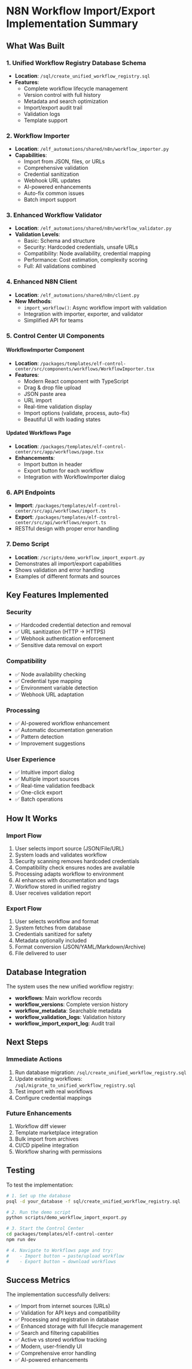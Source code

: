 # N8N Workflow Import/Export Implementation Summary

## What Was Built

### 1. Unified Workflow Registry Database Schema
- **Location**: `/sql/create_unified_workflow_registry.sql`
- **Features**:
  - Complete workflow lifecycle management
  - Version control with full history
  - Metadata and search optimization
  - Import/export audit trail
  - Validation logs
  - Template support

### 2. Workflow Importer
- **Location**: `/elf_automations/shared/n8n/workflow_importer.py`
- **Capabilities**:
  - Import from JSON, files, or URLs
  - Comprehensive validation
  - Credential sanitization
  - Webhook URL updates
  - AI-powered enhancements
  - Auto-fix common issues
  - Batch import support

### 3. Enhanced Workflow Validator
- **Location**: `/elf_automations/shared/n8n/workflow_validator.py`
- **Validation Levels**:
  - Basic: Schema and structure
  - Security: Hardcoded credentials, unsafe URLs
  - Compatibility: Node availability, credential mapping
  - Performance: Cost estimation, complexity scoring
  - Full: All validations combined

### 4. Enhanced N8N Client
- **Location**: `/elf_automations/shared/n8n/client.py`
- **New Methods**:
  - `import_workflow()`: Async workflow import with validation
  - Integration with importer, exporter, and validator
  - Simplified API for teams

### 5. Control Center UI Components

#### WorkflowImporter Component
- **Location**: `/packages/templates/elf-control-center/src/components/workflows/WorkflowImporter.tsx`
- **Features**:
  - Modern React component with TypeScript
  - Drag & drop file upload
  - JSON paste area
  - URL import
  - Real-time validation display
  - Import options (validate, process, auto-fix)
  - Beautiful UI with loading states

#### Updated Workflows Page
- **Location**: `/packages/templates/elf-control-center/src/app/workflows/page.tsx`
- **Enhancements**:
  - Import button in header
  - Export button for each workflow
  - Integration with WorkflowImporter dialog

### 6. API Endpoints
- **Import**: `/packages/templates/elf-control-center/src/api/workflows/import.ts`
- **Export**: `/packages/templates/elf-control-center/src/api/workflows/export.ts`
- RESTful design with proper error handling

### 7. Demo Script
- **Location**: `/scripts/demo_workflow_import_export.py`
- Demonstrates all import/export capabilities
- Shows validation and error handling
- Examples of different formats and sources

## Key Features Implemented

### Security
- ✅ Hardcoded credential detection and removal
- ✅ URL sanitization (HTTP → HTTPS)
- ✅ Webhook authentication enforcement
- ✅ Sensitive data removal on export

### Compatibility
- ✅ Node availability checking
- ✅ Credential type mapping
- ✅ Environment variable detection
- ✅ Webhook URL adaptation

### Processing
- ✅ AI-powered workflow enhancement
- ✅ Automatic documentation generation
- ✅ Pattern detection
- ✅ Improvement suggestions

### User Experience
- ✅ Intuitive import dialog
- ✅ Multiple import sources
- ✅ Real-time validation feedback
- ✅ One-click export
- ✅ Batch operations

## How It Works

### Import Flow
1. User selects import source (JSON/File/URL)
2. System loads and validates workflow
3. Security scanning removes hardcoded credentials
4. Compatibility check ensures nodes are available
5. Processing adapts workflow to environment
6. AI enhances with documentation and tags
7. Workflow stored in unified registry
8. User receives validation report

### Export Flow
1. User selects workflow and format
2. System fetches from database
3. Credentials sanitized for safety
4. Metadata optionally included
5. Format conversion (JSON/YAML/Markdown/Archive)
6. File delivered to user

## Database Integration

The system uses the new unified workflow registry:
- **workflows**: Main workflow records
- **workflow_versions**: Complete version history
- **workflow_metadata**: Searchable metadata
- **workflow_validation_logs**: Validation history
- **workflow_import_export_log**: Audit trail

## Next Steps

### Immediate Actions
1. Run database migration: `/sql/create_unified_workflow_registry.sql`
2. Update existing workflows: `/sql/migrate_to_unified_workflow_registry.sql`
3. Test import with real workflows
4. Configure credential mappings

### Future Enhancements
1. Workflow diff viewer
2. Template marketplace integration
3. Bulk import from archives
4. CI/CD pipeline integration
5. Workflow sharing with permissions

## Testing

To test the implementation:

```bash
# 1. Set up the database
psql -d your_database -f sql/create_unified_workflow_registry.sql

# 2. Run the demo script
python scripts/demo_workflow_import_export.py

# 3. Start the Control Center
cd packages/templates/elf-control-center
npm run dev

# 4. Navigate to Workflows page and try:
#    - Import button → paste/upload workflow
#    - Export button → download workflows
```

## Success Metrics

The implementation successfully delivers:
- ✅ Import from internet sources (URLs)
- ✅ Validation for API keys and compatibility
- ✅ Processing and registration in database
- ✅ Enhanced storage with full lifecycle management
- ✅ Search and filtering capabilities
- ✅ Active vs stored workflow tracking
- ✅ Modern, user-friendly UI
- ✅ Comprehensive error handling
- ✅ AI-powered enhancements
